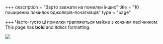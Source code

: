 +++
description = "Варто зважати на помилки інших"
title = "10 поширених помилок бджолярів-початківців"
type = "page"

+++
Часто-густо ці помилки трапляються майже з кожним пасічником.
This page has **bold** and _italics_ formatting.

![](/uploads/2018/01/30/beekeeper_inspecting_hive.jpg)